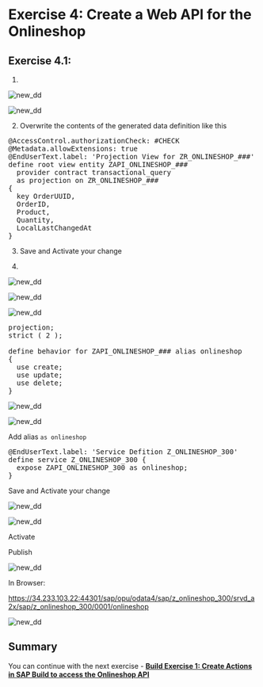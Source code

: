 
# Exercise 4: Create a Web API for the Onlineshop

## Exercise 4.1: 

1. 


 ![new_dd](images/100.png) 

  ![new_dd](images/110.png) 

2. Overwrite the contents of the generated data definition like this

<pre lang="ABAP">
@AccessControl.authorizationCheck: #CHECK
@Metadata.allowExtensions: true
@EndUserText.label: 'Projection View for ZR_ONLINESHOP_###'
define root view entity ZAPI_ONLINESHOP_###
  provider contract transactional_query
  as projection on ZR_ONLINESHOP_###
{
  key OrderUUID,
  OrderID,
  Product,
  Quantity,
  LocalLastChangedAt
}
</pre>

3. Save and Activate your change

4.

![new_dd](images/120.png) 

![new_dd](images/130.png) 

![new_dd](images/140.png) 

<pre lang="ABAP">
projection;
strict ( 2 );

define behavior for ZAPI_ONLINESHOP_### alias onlineshop
{
  use create;
  use update;
  use delete;
}
</pre>

![new_dd](images/150.png) 

![new_dd](images/160.png) 

Add alias `as onlineshop`

<pre lang="ABAP">
@EndUserText.label: 'Service Defition Z_ONLINESHOP_300'
define service Z_ONLINESHOP_300 {
  expose ZAPI_ONLINESHOP_300 as onlineshop;
}
</pre>

Save and Activate your change

![new_dd](images/170.png) 

![new_dd](images/180.png) 

Activate

Publish

![new_dd](images/190.png) 

In Browser:

https://34.233.103.22:44301/sap/opu/odata4/sap/z_onlineshop_300/srvd_a2x/sap/z_onlineshop_300/0001/onlineshop

![new_dd](images/200.png)  

## Summary   
You can continue with the next exercise - **[Build Exercise 1: Create Actions in SAP Build to access the Onlineshop API](../../../build/exercises/ex1/README.md)**
